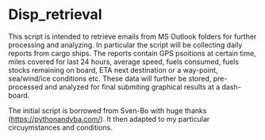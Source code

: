 # Disp_retrieval
This script is intended to retrieve emails from MS Outlook folders for further processing and analyzing.
In particular the script will be collecting daily reports from cargo ships. The reports contain
GPS psoitions at certain time, miles covered for last 24 hours, average speed, fuels consumed, fuels stocks remaining on board,
ETA next destination or a way-point, sea/wind/ice conditions etc.
These data will further be stored, pre-processed and analyzed for final submiting graphical results at a dash-board.

The initial script is borrowed from Sven-Bo with huge thanks (https://pythonandvba.com/). It then adapted to my particular circuymstances and conditions.
